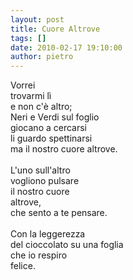 ```yaml
---
layout: post
title: Cuore Altrove
tags: []
date: 2010-02-17 19:10:00
author: pietro
---
```

Vorrei<br/>trovarmi lì<br/>e non c'è altro;<br/>Neri e Verdi sul foglio<br/>giocano a cercarsi<br/>li guardo spettinarsi<br/>ma il nostro cuore altrove.<br/><br/>L'uno sull'altro<br/>vogliono pulsare<br/>il nostro cuore<br/>altrove,<br/>che sento a te pensare.<br/><br/>Con la leggerezza<br/>del cioccolato su una foglia<br/>che io respiro<br/>felice.
